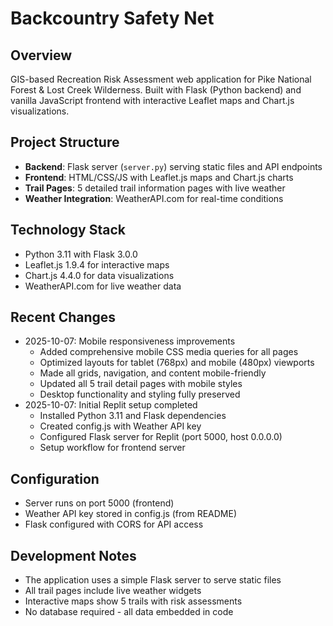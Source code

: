 # Backcountry Safety Net

## Overview
GIS-based Recreation Risk Assessment web application for Pike National Forest & Lost Creek Wilderness. Built with Flask (Python backend) and vanilla JavaScript frontend with interactive Leaflet maps and Chart.js visualizations.

## Project Structure
- **Backend**: Flask server (`server.py`) serving static files and API endpoints
- **Frontend**: HTML/CSS/JS with Leaflet.js maps and Chart.js charts
- **Trail Pages**: 5 detailed trail information pages with live weather
- **Weather Integration**: WeatherAPI.com for real-time conditions

## Technology Stack
- Python 3.11 with Flask 3.0.0
- Leaflet.js 1.9.4 for interactive maps
- Chart.js 4.4.0 for data visualizations
- WeatherAPI.com for live weather data

## Recent Changes
- 2025-10-07: Mobile responsiveness improvements
  - Added comprehensive mobile CSS media queries for all pages
  - Optimized layouts for tablet (768px) and mobile (480px) viewports
  - Made all grids, navigation, and content mobile-friendly
  - Updated all 5 trail detail pages with mobile styles
  - Desktop functionality and styling fully preserved
- 2025-10-07: Initial Replit setup completed
  - Installed Python 3.11 and Flask dependencies
  - Created config.js with Weather API key
  - Configured Flask server for Replit (port 5000, host 0.0.0.0)
  - Setup workflow for frontend server

## Configuration
- Server runs on port 5000 (frontend)
- Weather API key stored in config.js (from README)
- Flask configured with CORS for API access

## Development Notes
- The application uses a simple Flask server to serve static files
- All trail pages include live weather widgets
- Interactive maps show 5 trails with risk assessments
- No database required - all data embedded in code
